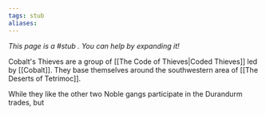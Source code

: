 ```yaml
---
tags: stub
aliases:
---
```


*This page is a #stub . You can help by expanding it!*

Cobalt's Thieves are a group of [[The Code of Thieves|Coded Thieves]] led by [[Cobalt]]. They base themselves around the southwestern area of [[The Deserts of Tetrimoc]].

While they like the other two Noble gangs participate in the Durandurm trades, but 